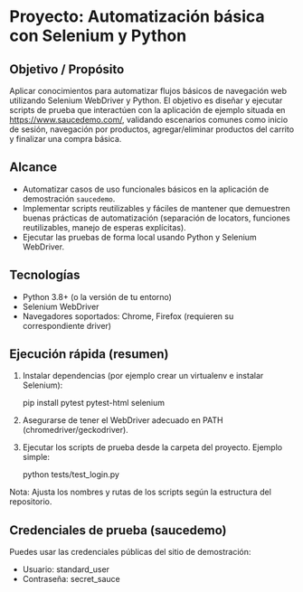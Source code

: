 # Proyecto: Automatización básica con Selenium y Python

## Objetivo / Propósito

Aplicar conocimientos para automatizar flujos básicos de navegación web utilizando Selenium WebDriver y Python. El objetivo es diseñar y ejecutar scripts de prueba que interactúen con la aplicación de ejemplo situada en https://www.saucedemo.com/, validando escenarios comunes como inicio de sesión, navegación por productos, agregar/eliminar productos del carrito y finalizar una compra básica.

## Alcance

- Automatizar casos de uso funcionales básicos en la aplicación de demostración `saucedemo`.
- Implementar scripts reutilizables y fáciles de mantener que demuestren buenas prácticas de automatización (separación de locators, funciones reutilizables, manejo de esperas explícitas).
- Ejecutar las pruebas de forma local usando Python y Selenium WebDriver.

## Tecnologías

- Python 3.8+ (o la versión de tu entorno)
- Selenium WebDriver
- Navegadores soportados: Chrome, Firefox (requieren su correspondiente driver)

## Ejecución rápida (resumen)

1. Instalar dependencias (por ejemplo crear un virtualenv e instalar Selenium):

	pip install pytest pytest-html selenium

2. Asegurarse de tener el WebDriver adecuado en PATH (chromedriver/geckodriver).

3. Ejecutar los scripts de prueba desde la carpeta del proyecto. Ejemplo simple:

	python tests/test_login.py

Nota: Ajusta los nombres y rutas de los scripts según la estructura del repositorio.

## Credenciales de prueba (saucedemo)

Puedes usar las credenciales públicas del sitio de demostración:

- Usuario: standard_user
- Contraseña: secret_sauce

